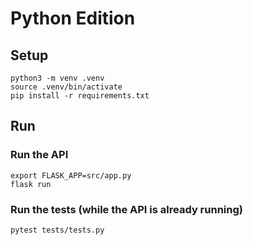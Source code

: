 # Python Edition

## Setup

```
python3 -m venv .venv
source .venv/bin/activate
pip install -r requirements.txt
```

## Run

### Run the API

```
export FLASK_APP=src/app.py
flask run
```

### Run the tests (while the API is already running)

```
pytest tests/tests.py
```
